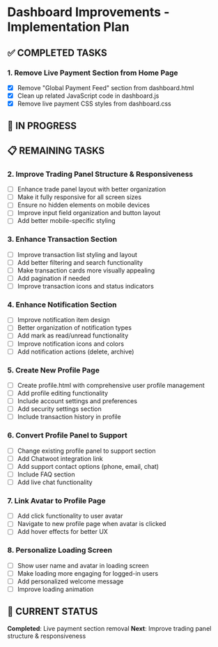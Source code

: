 # Dashboard Improvements - Implementation Plan

## ✅ **COMPLETED TASKS**

### 1. **Remove Live Payment Section from Home Page**
- [x] Remove "Global Payment Feed" section from dashboard.html
- [x] Clean up related JavaScript code in dashboard.js
- [x] Remove live payment CSS styles from dashboard.css

## 🔄 **IN PROGRESS**

## 📋 **REMAINING TASKS**

### 2. **Improve Trading Panel Structure & Responsiveness**
- [ ] Enhance trade panel layout with better organization
- [ ] Make it fully responsive for all screen sizes
- [ ] Ensure no hidden elements on mobile devices
- [ ] Improve input field organization and button layout
- [ ] Add better mobile-specific styling

### 3. **Enhance Transaction Section**
- [ ] Improve transaction list styling and layout
- [ ] Add better filtering and search functionality
- [ ] Make transaction cards more visually appealing
- [ ] Add pagination if needed
- [ ] Improve transaction icons and status indicators

### 4. **Enhance Notification Section**
- [ ] Improve notification item design
- [ ] Better organization of notification types
- [ ] Add mark as read/unread functionality
- [ ] Improve notification icons and colors
- [ ] Add notification actions (delete, archive)

### 5. **Create New Profile Page**
- [ ] Create profile.html with comprehensive user profile management
- [ ] Add profile editing functionality
- [ ] Include account settings and preferences
- [ ] Add security settings section
- [ ] Include transaction history in profile

### 6. **Convert Profile Panel to Support**
- [ ] Change existing profile panel to support section
- [ ] Add Chatwoot integration link
- [ ] Add support contact options (phone, email, chat)
- [ ] Include FAQ section
- [ ] Add live chat functionality

### 7. **Link Avatar to Profile Page**
- [ ] Add click functionality to user avatar
- [ ] Navigate to new profile page when avatar is clicked
- [ ] Add hover effects for better UX

### 8. **Personalize Loading Screen**
- [ ] Show user name and avatar in loading screen
- [ ] Make loading more engaging for logged-in users
- [ ] Add personalized welcome message
- [ ] Improve loading animation

## 🎯 **CURRENT STATUS**
**Completed**: Live payment section removal
**Next**: Improve trading panel structure & responsiveness
